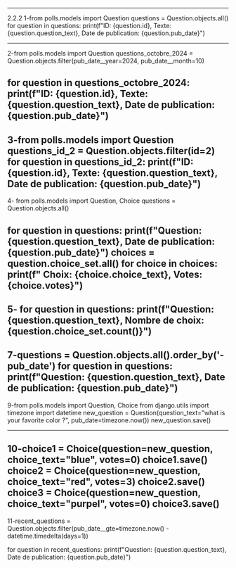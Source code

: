  


__________________________________________________________________________________________________
2.2.2
1-from polls.models import Question
questions = Question.objects.all()
for question in questions:
    print(f"ID: {question.id}, Texte: {question.question_text}, Date de publication: {question.pub_date}")
____________________________________________________________________________________________
2-from polls.models import Question
questions_octobre_2024 = Question.objects.filter(pub_date__year=2024, pub_date__month=10)

for question in questions_octobre_2024:
    print(f"ID: {question.id}, Texte: {question.question_text}, Date de publication: {question.pub_date}")
---------------------------------------------------------------------------------------------
3-from polls.models import Question
questions_id_2 = Question.objects.filter(id=2)
for question in questions_id_2:
    print(f"ID: {question.id}, Texte: {question.question_text}, Date de publication: {question.pub_date}")
--------------------------------------------------------------------------------------------
4- from polls.models import Question, Choice
questions = Question.objects.all()

for question in questions:
    print(f"Question: {question.question_text}, Date de publication: {question.pub_date}")
    choices = question.choice_set.all() 
    for choice in choices:
        print(f"  Choix: {choice.choice_text}, Votes: {choice.votes}")
---------------------------------------------------------------------------------------------
5- for question in questions:
      print(f"Question: {question.question_text}, Nombre de choix: {question.choice_set.count()}")
----------------------------------------------------------------------------------------------
7-questions = Question.objects.all().order_by('-pub_date')
for question in questions:
    print(f"Question: {question.question_text}, Date de publication: {question.pub_date}")
----------------------------------------------------------------------------------------------
9-from polls.models import Question, Choice
from django.utils import timezone
import datetime
new_question = Question(question_text="what is your favorite color ?", pub_date=timezone.now())
new_question.save()
_________________________________________________________________________________________
10-choice1 = Choice(question=new_question, choice_text="blue", votes=0)
choice1.save()
choice2 = Choice(question=new_question, choice_text="red", votes=3)
choice2.save()
choice3 = Choice(question=new_question, choice_text="purpel", votes=0)
choice3.save()
----------------------------------------------------------------------------
11-recent_questions = Question.objects.filter(pub_date__gte=timezone.now() - datetime.timedelta(days=1))

for question in recent_questions:
    print(f"Question: {question.question_text}, Date de publication: {question.pub_date}")
